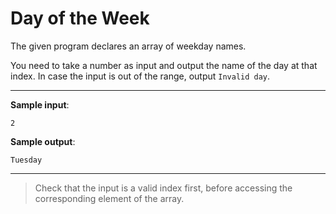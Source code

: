 # Day of the Week

The given program declares an array of weekday names.

You need to take a number as input and output the name of the day at that index. In case the input is out of the range, output `Invalid day`.

---

**Sample input**: 
```
2
```

**Sample output**: 
```
Tuesday
```

---

>Check that the input is a valid index first, before accessing the corresponding element of the array.
